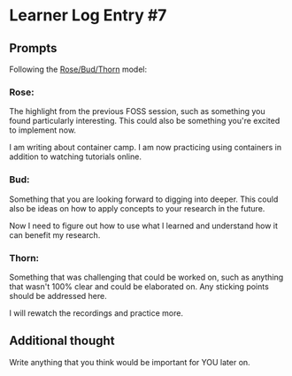 # Learner Log Entry #7

## Prompts
Following the [Rose/Bud/Thorn](https://www.panoramaed.com/blog/rose-bud-thorn-activity-and-worksheet#:~:text=%22Rose%2C%20Bud%2C%20Thorn%22%20is%20a%20mindful%20design%2D,day%2C%20week%2C%20or%20month.) model:


### Rose:
The highlight from the previous FOSS session, such as something you found particularly interesting. This could also be something you're excited to implement now.

I am writing about container camp. I am now practicing using containers in addition to watching tutorials online.

### Bud: 
Something that you are looking forward to digging into deeper. This could also be ideas on how to apply concepts to your research in the future.

Now I need to figure out how to use what I learned and understand how it can benefit my research.



### Thorn: 
Something that was challenging that could be worked on, such as anything that wasn't 100% clear and could be elaborated on. Any sticking points should be addressed here. 

I will rewatch the recordings and practice more.


## Additional thought
Write anything that you think would be important for YOU later on.
